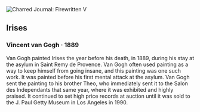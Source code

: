 <div class="artwork-of-the-day">
  <div class="container">
    <div class="img-wrapper">
      <img
        src="https://uploads0.wikiart.org/00213/images/vincent-van-gogh/antique-3840759.jpg!Large.jpg"
        alt="Charred Journal: Firewritten V" />
    </div>
    <div class="artwork-detail">
      <div class="artwork-origin"> 
        <h2 class="artwork-name">Irises</h2>
        <h3 class="artist">
          Vincent van Gogh
                    ·  1889
        </h3>
      </div>
      <p class="description">
        <span class="artwork-description-text ng-binding" ng-bind-html="viewModel.ArtworkOfTheDay.Description | unsafe">Van Gogh painted Irises the year before his death, in 1889, during his stay at the asylum in Saint Remy de Provence. Van Gogh often used painting as a way to keep himself from going insane, and this painting was one such work. It was painted before his first mental attack at the asylum. Van Gogh sent the painting to his brother Theo, who immediately sent it to the Salon des Independants that same year, where it was exhibited and highly praised. It continued to set high price records at auction until it was sold to the J. Paul Getty Museum in Los Angeles in 1990. </span>
                        <div class="text-shadow-container" ng-show="showShadow" style=""></div>
      </p>
    </div>
  </div>

</div>
